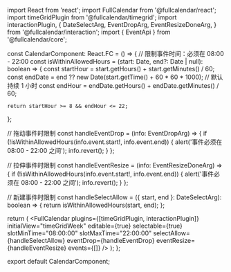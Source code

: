 import React from 'react';
import FullCalendar from '@fullcalendar/react';
import timeGridPlugin from '@fullcalendar/timegrid';
import interactionPlugin, {
  DateSelectArg,
  EventDropArg,
  EventResizeDoneArg,
} from '@fullcalendar/interaction';
import { EventApi } from '@fullcalendar/core';

const CalendarComponent: React.FC = () => {
  // 限制事件时间：必须在 08:00 - 22:00
  const isWithinAllowedHours = (start: Date, end?: Date | null): boolean => {
    const startHour = start.getHours() + start.getMinutes() / 60;
    const endDate = end ?? new Date(start.getTime() + 60 * 60 * 1000); // 默认持续 1 小时
    const endHour = endDate.getHours() + endDate.getMinutes() / 60;

    return startHour >= 8 && endHour <= 22;
  };

  // 拖动事件时限制
  const handleEventDrop = (info: EventDropArg) => {
    if (!isWithinAllowedHours(info.event.start!, info.event.end)) {
      alert('事件必须在 08:00 - 22:00 之间');
      info.revert();
    }
  };

  // 拉伸事件时限制
  const handleEventResize = (info: EventResizeDoneArg) => {
    if (!isWithinAllowedHours(info.event.start!, info.event.end)) {
      alert('事件必须在 08:00 - 22:00 之间');
      info.revert();
    }
  };

  // 新建事件时限制
  const handleSelectAllow = ({ start, end }: DateSelectArg): boolean => {
    return isWithinAllowedHours(start, end);
  };

  return (
    <FullCalendar
      plugins={[timeGridPlugin, interactionPlugin]}
      initialView="timeGridWeek"
      editable={true}
      selectable={true}
      slotMinTime="08:00:00"
      slotMaxTime="22:00:00"
      selectAllow={handleSelectAllow}
      eventDrop={handleEventDrop}
      eventResize={handleEventResize}
      events={[]}
    />
  );
};

export default CalendarComponent;
